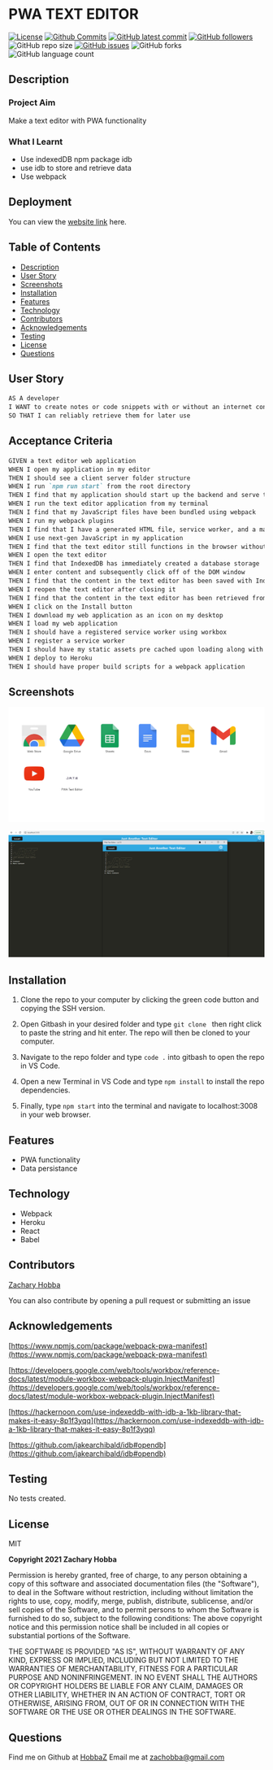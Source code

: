 # PWA TEXT EDITOR

[![License](https://img.shields.io/badge/License-MIT-blue.svg)](https://choosealicense.com/licenses/mit/)
[![Github Commits](https://img.shields.io/github/commit-activity/w/HobbaZ/PWA-text-editor-1)](https://github.com/HobbaZ/PWA-text-editor-1/commits)
[![GitHub latest commit](https://img.shields.io/github/last-commit/HobbaZ/PWA-text-editor-1)](https://github.com/HobbaZ/PWA-text-editor-1/branches)
[![GitHub followers](https://img.shields.io/github/followers/HobbaZ.svg)]()
![GitHub repo size](https://img.shields.io/github/repo-size/HobbaZ/PWA-text-editor-1)
[![GitHub issues](https://img.shields.io/github/issues/HobbaZ/PWA-text-editor-1)](https://img.shields.io/github/issues/HobbaZ/PWA-text-editor-1)
![GitHub forks](https://img.shields.io/github/forks/HobbaZ/PWA-text-editor-1)
![GitHub language count](https://img.shields.io/github/languages/count/HobbaZ/PWA-text-editor-1)

## Description
### Project Aim ###
Make a text editor with PWA functionality

### What I Learnt ###
- Use indexedDB npm package idb
- use idb to store and retrieve data
- Use webpack

## Deployment
You can view the [website link](https://fierce-earth-24783.herokuapp.com/) here. 


## Table of Contents
- [Description](#description)
- [User Story](#user-story)
- [Screenshots](#screenshots)
- [Installation](#installation)
- [Features](#features)
- [Technology](#technology)
- [Contributors](#contributors)
- [Acknowledgements](#acknowledgements)
- [Testing](#testing)
- [License](#license)
- [Questions](#questions)

## User Story
```md
AS A developer
I WANT to create notes or code snippets with or without an internet connection
SO THAT I can reliably retrieve them for later use
```

## Acceptance Criteria
```md
GIVEN a text editor web application
WHEN I open my application in my editor
THEN I should see a client server folder structure
WHEN I run `npm run start` from the root directory
THEN I find that my application should start up the backend and serve the client
WHEN I run the text editor application from my terminal
THEN I find that my JavaScript files have been bundled using webpack
WHEN I run my webpack plugins
THEN I find that I have a generated HTML file, service worker, and a manifest file
WHEN I use next-gen JavaScript in my application
THEN I find that the text editor still functions in the browser without errors
WHEN I open the text editor
THEN I find that IndexedDB has immediately created a database storage
WHEN I enter content and subsequently click off of the DOM window
THEN I find that the content in the text editor has been saved with IndexedDB
WHEN I reopen the text editor after closing it
THEN I find that the content in the text editor has been retrieved from our IndexedDB
WHEN I click on the Install button
THEN I download my web application as an icon on my desktop
WHEN I load my web application
THEN I should have a registered service worker using workbox
WHEN I register a service worker
THEN I should have my static assets pre cached upon loading along with subsequent pages and static assets
WHEN I deploy to Heroku
THEN I should have proper build scripts for a webpack application
```

## Screenshots
![App is installed in Chrome apps tab](assets/images/chromeApps.PNG)

![Website and app compare](assets/images/websiteandinstall.PNG)

## Installation
1. Clone the repo to your computer by clicking the green code button and copying the SSH version.

2. Open Gitbash in your desired folder and type ```git clone ``` then right click to paste the string and hit enter. The repo will then be cloned to your computer.

3. Navigate to the repo folder and type ```code .``` into gitbash to open the repo in VS Code.

4. Open a new Terminal in VS Code and type ```npm install``` to install the repo dependencies.

5. Finally, type ```npm start``` into the terminal and navigate to localhost:3008 in your web browser.

## Features
- PWA functionality
- Data persistance

## Technology

- Webpack
- Heroku
- React
- Babel

## Contributors
[Zachary Hobba](https://github.com/HobbaZ)

You can also contribute by opening a pull request or submitting an issue

## Acknowledgements
[https://www.npmjs.com/package/webpack-pwa-manifest](https://www.npmjs.com/package/webpack-pwa-manifest)

[https://developers.google.com/web/tools/workbox/reference-docs/latest/module-workbox-webpack-plugin.InjectManifest](https://developers.google.com/web/tools/workbox/reference-docs/latest/module-workbox-webpack-plugin.InjectManifest)

[https://hackernoon.com/use-indexeddb-with-idb-a-1kb-library-that-makes-it-easy-8p1f3yqq](https://hackernoon.com/use-indexeddb-with-idb-a-1kb-library-that-makes-it-easy-8p1f3yqq)

[https://github.com/jakearchibald/idb#opendb](https://github.com/jakearchibald/idb#opendb)

## Testing
No tests created.

## License

MIT

**Copyright 2021 Zachary Hobba**

Permission is hereby granted, free of charge, to any person obtaining a copy of this software and associated documentation files (the "Software"), to deal in the Software without restriction, including without limitation the rights to use, copy, modify, merge, publish, distribute, sublicense, and/or sell copies of the Software, and to permit persons to whom the Software is furnished to do so, subject to the following conditions:
The above copyright notice and this permission notice shall be included in all copies or substantial portions of the Software.
    
THE SOFTWARE IS PROVIDED "AS IS", WITHOUT WARRANTY OF ANY KIND, EXPRESS OR IMPLIED, INCLUDING BUT NOT LIMITED TO THE WARRANTIES OF MERCHANTABILITY, FITNESS FOR A PARTICULAR PURPOSE AND NONINFRINGEMENT. IN NO EVENT SHALL THE AUTHORS OR COPYRIGHT HOLDERS BE LIABLE FOR ANY CLAIM, DAMAGES OR OTHER LIABILITY, WHETHER IN AN ACTION OF CONTRACT, TORT OR OTHERWISE, ARISING FROM, OUT OF OR IN CONNECTION WITH THE SOFTWARE OR THE USE OR OTHER DEALINGS IN THE SOFTWARE.

## Questions

Find me on Github at [HobbaZ](https://github.com/HobbaZ)
Email me at [zachobba@gmail.com](zachobba@gmail.com)